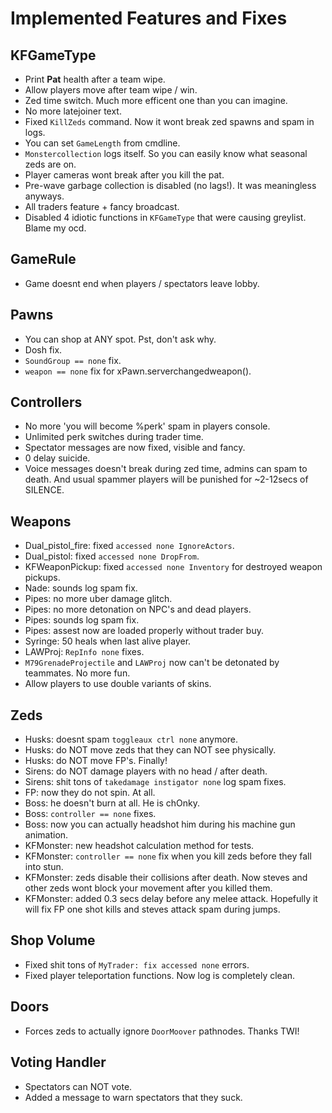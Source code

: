# Implemented Features and Fixes

## KFGameType

- Print **Pat** health after a team wipe.
- Allow players move after team wipe / win.
- Zed time switch. Much more efficent one than you can imagine.
- No more latejoiner text.
- Fixed `KillZeds` command. Now it wont break zed spawns and spam in logs.
- You can set `GameLength` from cmdline.
- `Monstercollection` logs itself. So you can easily know what seasonal zeds are on.
- Player cameras wont break after you kill the pat.
- Pre-wave garbage collection is disabled (no lags!). It was meaningless anyways.
- All traders feature + fancy broadcast.
- Disabled 4 idiotic functions in `KFGameType` that were causing greylist. Blame my ocd.

## GameRule

- Game doesnt end when players / spectators leave lobby.

## Pawns

- You can shop at ANY spot. Pst, don't ask why.
- Dosh fix.
- `SoundGroup == none` fix.
- `weapon == none` fix for xPawn.serverchangedweapon().

## Controllers

- No more 'you will become %perk' spam in players console.
- Unlimited perk switches during trader time.
- Spectator messages are now fixed, visible and fancy.
- 0 delay suicide.
- Voice messages doesn't break during zed time, admins can spam to death. And usual spammer players will be punished for ~2-12secs of SILENCE.

## Weapons

- Dual_pistol_fire: fixed `accessed none IgnoreActors`.
- Dual_pistol: fixed `accessed none DropFrom`.
- KFWeaponPickup: fixed `accessed none Inventory` for destroyed weapon pickups.
- Nade: sounds log spam fix.
- Pipes: no more uber damage glitch.
- Pipes: no more detonation on NPC's and dead players.
- Pipes: sounds log spam fix.
- Pipes: assest now are loaded properly without trader buy.
- Syringe: 50 heals when last alive player.
- LAWProj: `RepInfo none` fixes.
- `M79GrenadeProjectile` and `LAWProj` now can't be detonated by teammates. No more fun.
- Allow players to use double variants of skins.

## Zeds

- Husks: doesnt spam `toggleaux ctrl none` anymore.
- Husks: do NOT move zeds that they can NOT see physically.
- Husks: do NOT move FP's. Finally!
- Sirens: do NOT damage players with no head / after death.
- Sirens: shit tons of `takedamage instigator none` log spam fixes.
- FP: now they do not spin. At all.
- Boss: he doesn't burn at all. He is chOnky.
- Boss: `controller == none` fixes.
- Boss: now you can actually headshot him during his machine gun animation.
- KFMonster: new headshot calculation method for tests.
- KFMonster: `controller == none` fix when you kill zeds before they fall into stun.
- KFMonster: zeds disable their collisions after death. Now steves and other zeds wont block your movement after you killed them.
- KFMonster: added 0.3 secs delay before any melee attack. Hopefully it will fix FP one shot kills and steves attack spam during jumps.

## Shop Volume

- Fixed shit tons of `MyTrader: fix accessed none` errors.
- Fixed player teleportation functions. Now log is completely clean.

## Doors

- Forces zeds to actually ignore `DoorMoover` pathnodes. Thanks TWI!

## Voting Handler

- Spectators can NOT vote.
- Added a message to warn spectators that they suck.
